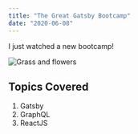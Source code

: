 ```yaml
---
title: "The Great Gatsby Bootcamp"
date: "2020-06-08"
---
```


I just watched a new bootcamp!

![Grass and flowers](/grass.jpg)

## Topics Covered

1. Gatsby
2. GraphQL
3. ReactJS
